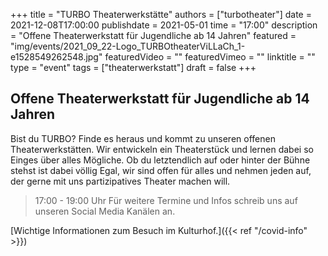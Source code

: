 +++
title = "TURBO Theaterwerkstätte"
authors = ["turbotheater"]
date = 2021-12-08T17:00:00
publishdate = 2021-05-01
time = "17:00"
description = "Offene Theaterwerkstatt für Jugendliche ab 14 Jahren"
featured = "img/events/2021_09_22-Logo_TURBOtheaterViLLaCh_1-e1528549262548.jpg"
featuredVideo = ""
featuredVimeo = ""
linktitle = ""
type = "event"
tags = ["theaterwerkstatt"]
draft = false
+++

## Offene Theaterwerkstatt für Jugendliche ab 14 Jahren

Bist du TURBO? 
Finde es heraus und kommt zu unseren offenen Theaterwerkstätten. 
Wir entwickeln ein Theaterstück und lernen dabei so Einges über alles Mögliche. Ob du letztendlich auf oder hinter der Bühne stehst ist dabei völlig Egal, wir sind offen für alles und nehmen jeden auf, der gerne mit uns partizipatives Theater machen will.

>17:00 - 19:00 Uhr
>Für weitere Termine und Infos schreib uns auf unseren Social Media Kanälen an. 


[Wichtige Informationen zum Besuch im Kulturhof.]({{< ref "/covid-info" >}})
